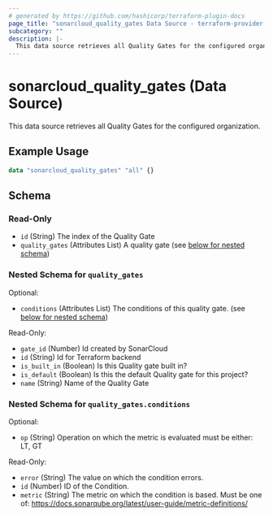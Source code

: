 ```yaml
---
# generated by https://github.com/hashicorp/terraform-plugin-docs
page_title: "sonarcloud_quality_gates Data Source - terraform-provider-sonarcloud"
subcategory: ""
description: |-
  This data source retrieves all Quality Gates for the configured organization.
---
```


# sonarcloud_quality_gates (Data Source)

This data source retrieves all Quality Gates for the configured organization.

## Example Usage

```terraform
data "sonarcloud_quality_gates" "all" {}
```

<!-- schema generated by tfplugindocs -->
## Schema

### Read-Only

- `id` (String) The index of the Quality Gate
- `quality_gates` (Attributes List) A quality gate (see [below for nested schema](#nestedatt--quality_gates))

<a id="nestedatt--quality_gates"></a>
### Nested Schema for `quality_gates`

Optional:

- `conditions` (Attributes List) The conditions of this quality gate. (see [below for nested schema](#nestedatt--quality_gates--conditions))

Read-Only:

- `gate_id` (Number) Id created by SonarCloud
- `id` (String) Id for Terraform backend
- `is_built_in` (Boolean) Is this Quality gate built in?
- `is_default` (Boolean) Is this the default Quality gate for this project?
- `name` (String) Name of the Quality Gate

<a id="nestedatt--quality_gates--conditions"></a>
### Nested Schema for `quality_gates.conditions`

Optional:

- `op` (String) Operation on which the metric is evaluated must be either: LT, GT

Read-Only:

- `error` (String) The value on which the condition errors.
- `id` (Number) ID of the Condition.
- `metric` (String) The metric on which the condition is based. Must be one of: https://docs.sonarqube.org/latest/user-guide/metric-definitions/
